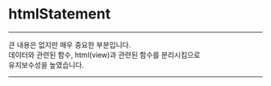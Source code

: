 # htmlStatement  
   
* * *   
   
큰 내용은 없지만 매우 중요한 부분입니다.   
데이터와 관련된 함수, html(view)과 관련된 함수를 분리시킴으로   
유지보수성을 높였습니다.   
   
* * *
